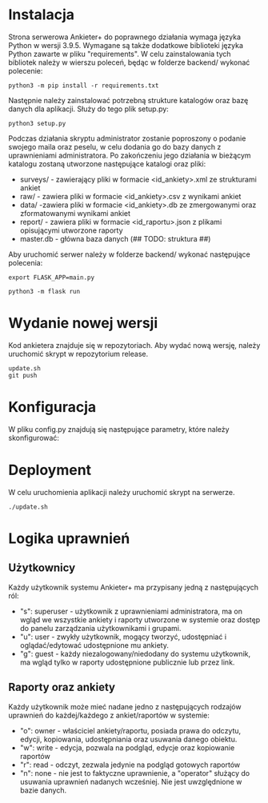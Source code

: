 # Instalacja
Strona serwerowa Ankieter+ do poprawnego działania wymaga języka Python w wersji 3.9.5. Wymagane są także dodatkowe biblioteki języka Python zawarte w pliku "requirements". W celu zainstalowania tych bibliotek należy w wierszu poleceń, będąc w folderze backend/ wykonać polecenie:

    python3 -m pip install -r requirements.txt
Następnie należy zainstalować potrzebną strukture katalogów oraz bazę danych dla aplikacji. Służy do tego plik setup.py:

    python3 setup.py
   Podczas działania skryptu administrator zostanie poproszony o podanie swojego maila oraz peselu, w celu dodania go do bazy danych z uprawnieniami administratora. Po zakończeniu jego działania w bieżącym katalogu zostaną utworzone następujące katalogi oraz pliki:
   

 - surveys/ - zawierający pliki w formacie <id_ankiety>.xml ze strukturami ankiet
 - raw/ - zawiera pliki w formacie <id_ankiety>.csv z wynikami ankiet
 - data/ -zawiera pliki w formacie <id_ankiety>.db ze zmergowanymi oraz zformatowanymi wynikami ankiet
 - report/ - zawiera pliki w formacie <id_raportu>.json z plikami opisującymi utworzone raporty
 - master.db - główna baza danych (## TODO: struktura ##)

Aby uruchomić serwer należy w folderze backend/ wykonać następujące polecenia:

    export FLASK_APP=main.py

    python3 -m flask run

# Wydanie nowej wersji
Kod ankietera znajduje się w repozytoriach.
Aby wydać nową wersję, należy uruchomić skrypt w repozytorium release.
```
update.sh
git push
```
   
# Konfiguracja
W pliku config.py znajdują się następujące parametry, które należy skonfigurować:

# Deployment
W celu uruchomienia aplikacji należy uruchomić skrypt na serwerze.

```
./update.sh
```

# Logika uprawnień
## Użytkownicy
Każdy użytkownik systemu Ankieter+ ma przypisany jedną z następujących ról:

 - "s": superuser - użytkownik z uprawnieniami administratora, ma on wgląd we wszystkie ankiety i raporty utworzone w systemie oraz dostęp do panelu zarządzania użytkownikami i grupami.
 - "u": user - zwykły użytkownik, mogący tworzyć, udostępniać i oglądać/edytować udostępnione mu ankiety.
 - "g": guest - każdy niezalogowany/niedodany do systemu użytkownik, ma wgląd tylko w raporty udostępnione publicznie lub przez link.

## Raporty oraz ankiety
Każdy użytkownik może mieć nadane jedno z następujących rodzajów uprawnień do każdej/każdego z ankiet/raportów w systemie:

 - "o": owner - właściciel ankiety/raportu, posiada prawa do odczytu, edycji, kopiowania, udostępniania oraz usuwania danego obiektu.
 - "w": write - edycja, pozwala na podgląd, edycje oraz kopiowanie raportów
 - "r": read - odczyt, zezwala jedynie na podgląd gotowych raportów
 - "n": none - nie jest to faktyczne uprawnienie, a "operator" służący do usuwania uprawnień nadanych wcześniej. Nie jest uwzględnione w bazie danych.

